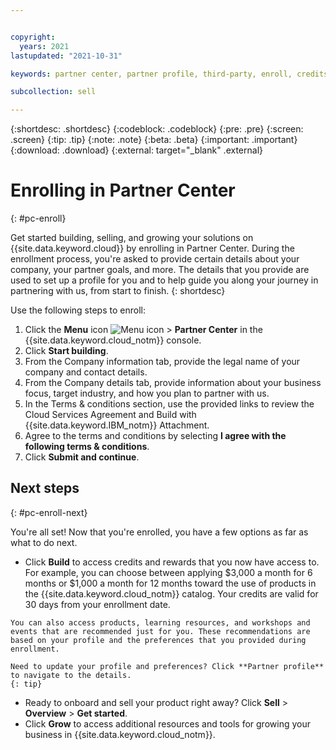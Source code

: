 ```yaml
---


copyright:
  years: 2021
lastupdated: "2021-10-31"

keywords: partner center, partner profile, third-party, enroll, credits, workshops, events, fast tracks, get started

subcollection: sell

---
```


{:shortdesc: .shortdesc}
{:codeblock: .codeblock}
{:pre: .pre}
{:screen: .screen}
{:tip: .tip}
{:note: .note}
{:beta: .beta}
{:important: .important}
{:download: .download}
{:external: target="_blank" .external}

# Enrolling in Partner Center
{: #pc-enroll}

Get started building, selling, and growing your solutions on {{site.data.keyword.cloud}} by enrolling in Partner Center. During the enrollment process, you're asked to provide certain details about your company, your partner goals, and more. The details that you provide are used to set up a profile for you and to help guide you along your journey in partnering with us, from start to finish.
{: shortdesc} 

Use the following steps to enroll:

1. Click the **Menu** icon ![Menu icon](../icons/icon_hamburger.svg "Menu") > **Partner Center** in the {{site.data.keyword.cloud_notm}} console.
1. Click **Start building**. 
1. From the Company information tab, provide the legal name of your company and contact details. 
1. From the Company details tab, provide information about your business focus, target industry, and how you plan to partner with us. 
1. In the Terms & conditions section, use the provided links to review the Cloud Services Agreement and Build with {{site.data.keyword.IBM_notm}} Attachment.
1. Agree to the terms and conditions by selecting **I agree with the following terms & conditions**.
1. Click **Submit and continue**. 

## Next steps
{: #pc-enroll-next}

You're all set! Now that you're enrolled, you have a few options as far as what to do next. 

   * Click **Build** to access credits and rewards that you now have access to. For example, you can choose between applying $3,000 a month for 6 months or $1,000 a month for 12 months toward the use of products in the {{site.data.keyword.cloud_notm}} catalog. Your credits are valid for 30 days from your enrollment date.

    You can also access products, learning resources, and workshops and events that are recommended just for you. These recommendations are based on your profile and the preferences that you provided during enrollment. 

    Need to update your profile and preferences? Click **Partner profile** to navigate to the details.
    {: tip}

   * Ready to onboard and sell your product right away? Click  **Sell** > **Overview** > **Get started**. 
   * Click **Grow** to access additional resources and tools for growing your business in {{site.data.keyword.cloud_notm}}.
